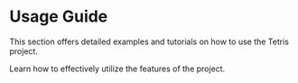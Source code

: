 # Usage Guide

This section offers detailed examples and tutorials on how to use the Tetris project.

Learn how to effectively utilize the features of the project.